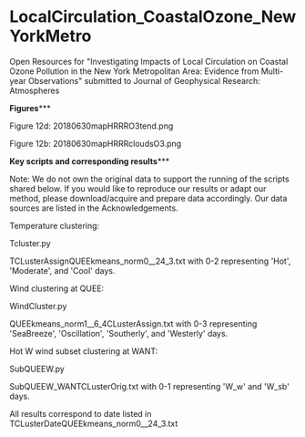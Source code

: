 # LocalCirculation_CoastalOzone_NewYorkMetro
Open Resources for "Investigating Impacts of Local Circulation on Coastal Ozone Pollution in the New York Metropolitan Area: Evidence from Multi-year Observations" submitted to Journal of Geophysical Research: Atmospheres


******************Figures*********************

Figure 12d: 20180630mapHRRRO3tend.png 

Figure 12b: 20180630mapHRRRcloudsO3.png 

******************Key scripts and corresponding results*********************

Note: We do not own the original data to support the running of the scripts shared below. If you would like to reproduce our results or adapt our method, please download/acquire and prepare data accordingly. Our data sources are listed in the Acknowledgements.

Temperature clustering: 

Tcluster.py 

TCLusterAssignQUEEkmeans_norm0__24_3.txt with 0-2 representing 'Hot', 'Moderate', and 'Cool' days.


Wind clustering at QUEE: 

WindCluster.py 

QUEEkmeans_norm1__6_4CLusterAssign.txt with 0-3 representing 'SeaBreeze', 'Oscillation', 'Southerly', and 'Westerly' days.

Hot W wind subset clustering at WANT: 

SubQUEEW.py

SubQUEEW_WANTCLusterOrig.txt with  0-1 representing 'W_w' and 'W_sb' days.

All results correspond to date listed in TCLusterDateQUEEkmeans_norm0__24_3.txt
